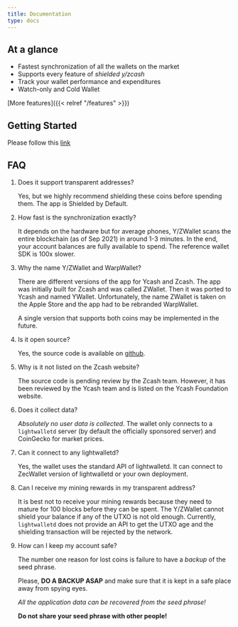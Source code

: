 ```yaml
---
title: Documentation
type: docs
---
```


## At a glance

- Fastest synchronization of all the wallets on the market
- Supports every feature of *shielded y/zcash*
- Track your wallet performance and expenditures
- Watch-only and Cold Wallet

[More features]({{< relref "/features" >}})

## Getting Started

Please follow this [link](getting-started)

## FAQ

1. Does it support transparent addresses?

   Yes, but we highly recommend shielding these coins before spending them.
   The app is Shielded by Default.
  
2. How fast is the synchronization exactly?

   It depends on the hardware but for average phones, Y/ZWallet scans the entire blockchain
   (as of Sep 2021) in around 1-3 minutes. In the end, your account balances are 
   fully available to spend. The reference wallet SDK is 100x slower.
   
3. Why the name Y/ZWallet and WarpWallet? 

   There are different versions of the app for Ycash and Zcash. The app was
   initially built for Zcash and was called ZWallet. Then it was ported to Ycash
   and named YWallet.
   Unfortunately, the name ZWallet is taken on the Apple Store and the app
   had to be rebranded WarpWallet.
   
   A single version that supports both coins may be implemented in the future.
   
4. Is it open source?
   
   Yes, the source code is available on [github](https://github.com/hhanh00/zwallet).
   
5. Why is it not listed on the Zcash website?

   The source code is pending review by the Zcash team.
   However, it has been reviewed by the Ycash team and is listed on the Ycash 
   Foundation website.
   
6. Does it collect data?

   *Absolutely no user data is collected*. The wallet only connects to a `lightwalletd` server
   (by default the officially sponsored server) and CoinGecko for market prices.

7. Can it connect to any lightwalletd?

   Yes, the wallet uses the standard API of lightwalletd. It can connect to 
   ZecWallet version of lightwalletd or your own deployment.
 
8. Can I receive my mining rewards in my transparent address?

   It is best not to receive your mining rewards because they need to mature
   for 100 blocks before they can be spent. The Y/ZWallet cannot
   shield your balance if any of the UTXO is not old enough. Currently,
   `lightwalletd` does not provide an API to get the UTXO age and the
   shielding transaction will be rejected by the network.

9. How can I keep my account safe?

   The number one reason for lost coins is failure to have a *backup* of the 
   seed phrase.
   
   Please, **DO A BACKUP ASAP** and make sure that it is kept in a 
   safe place away from spying eyes.
   
   *All the application data can be recovered from the seed phrase!*
   
   **Do not share your seed phrase with other people!**
